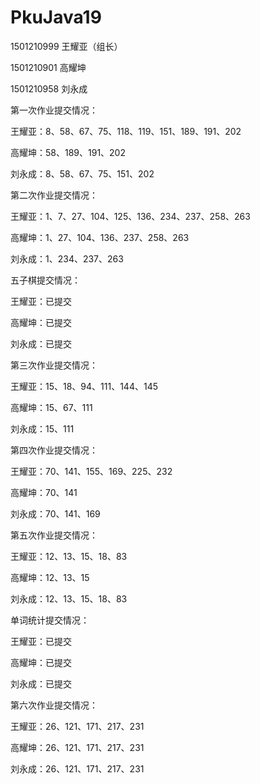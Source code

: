 # PkuJava19

1501210999 王耀亚（组长）

1501210901 高耀坤

1501210958 刘永成

第一次作业提交情况：

王耀亚：8、58、67、75、118、119、151、189、191、202

高耀坤：58、189、191、202

刘永成：8、58、67、75、151、202

第二次作业提交情况：

王耀亚：1、7、27、104、125、136、234、237、258、263

高耀坤：1、27、104、136、237、258、263

刘永成：1、234、237、263

五子棋提交情况：

王耀亚：已提交

高耀坤：已提交

刘永成：已提交

第三次作业提交情况：

王耀亚：15、18、94、111、144、145

高耀坤：15、67、111

刘永成：15、111

第四次作业提交情况：

王耀亚：70、141、155、169、225、232

高耀坤：70、141

刘永成：70、141、169

第五次作业提交情况：

王耀亚：12、13、15、18、83

高耀坤：12、13、15

刘永成：12、13、15、18、83

单词统计提交情况：

王耀亚：已提交

高耀坤：已提交

刘永成：已提交

第六次作业提交情况：

王耀亚：26、121、171、217、231

高耀坤：26、121、171、217、231

刘永成：26、121、171、217、231
